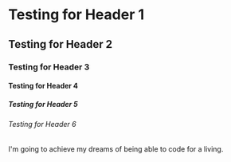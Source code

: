 # Testing for Header 1
## Testing for Header 2
### Testing for Header 3
#### Testing for Header 4
##### Testing for Header 5
###### Testing for Header 6

I'm going to achieve my dreams of being able to code for a living.
